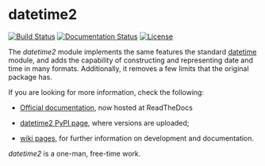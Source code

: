 datetime2
=========

[![Build Status](https://travis-ci.org/fricciardi/datetime2.svg?branch=master)](https://travis-ci.org/fricciardi/datetime2)
[![Documentation Status](https://readthedocs.org/projects/datetime2/badge/?version=latest)](https://datetime2.readthedocs.io/en/latest/?badge=latest)
[![License](https://img.shields.io/badge/License-BSD-green.svg)](https://opensource.org/licenses/BSD-3-Clause)


The *datetime2* module implements the same features the standard
[datetime](http://docs.python.org/py3k/library/datetime.html) module, and adds the 
capability of constructing and representing date and time in many formats. 
Additionally, it removes a few limits that the original package has.


If you are looking for more information, check the following:

* [Official documentation](https://datetime2.readthedocs.io/en/latest/?badge=latest), now
  hosted at ReadTheDocs

* [datetime2 PyPI page](http://pypi.org/project/datetime2), where versions are 
  uploaded;

* [wiki pages](https://github.com/fricciardi/datetime2/wiki), for further
  information on development and documentation.
  
*datetime2* is a one-man, free-time work.  

